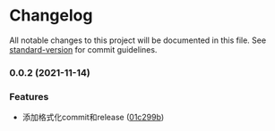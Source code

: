 # Changelog

All notable changes to this project will be documented in this file. See [standard-version](https://github.com/conventional-changelog/standard-version) for commit guidelines.

### 0.0.2 (2021-11-14)


### Features

* 添加格式化commit和release ([01c299b](https://github.com/awillheartwu/streamob/commit/01c299bf675c61b106c5a5a77d0d46220bfe2b0d))
